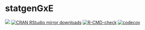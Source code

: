 
<!-- README.md is generated from README.Rmd. Please edit that file -->

# statgenGxE

[![](https://www.r-pkg.org/badges/version/statgenGxE)](https://www.r-pkg.org/pkg/statgenGxE)
[![CRAN RStudio mirror
downloads](https://cranlogs.r-pkg.org/badges/statgenGxE)](https://www.r-pkg.org/pkg/statgenGxE)
[![R-CMD-check](https://github.com/Biometris/statgenGxE/workflows/R-CMD-check/badge.svg)](https://github.com/Biometris/statgenGxE/actions?workflow=R-CMD-check)
[![codecov](https://codecov.io/gh/Biometris/statgenGxE/branch/master/graph/badge.svg)](https://codecov.io/gh/Biometris/statgenGxE)
